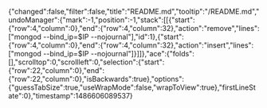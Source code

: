 {"changed":false,"filter":false,"title":"README.md","tooltip":"/README.md","undoManager":{"mark":-1,"position":-1,"stack":[[{"start":{"row":4,"column":0},"end":{"row":4,"column":32},"action":"remove","lines":["mongod --bind_ip=$IP --nojournal"],"id":1},{"start":{"row":4,"column":0},"end":{"row":4,"column":32},"action":"insert","lines":["mongod --bind_ip=$IP --nojournal"]}]]},"ace":{"folds":[],"scrolltop":0,"scrollleft":0,"selection":{"start":{"row":22,"column":0},"end":{"row":22,"column":0},"isBackwards":true},"options":{"guessTabSize":true,"useWrapMode":false,"wrapToView":true},"firstLineState":0},"timestamp":1486606089537}